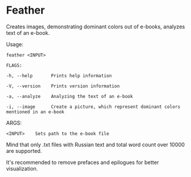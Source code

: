 # Feather
Creates images, demonstrating dominant colors out of e-books, analyzes text of an e-book.

Usage:

    feather <INPUT>
    
    FLAGS:
    
    -h, --help       Prints help information
    
    -V, --version    Prints version information
    
    -a, --analyze    Analyzing the text of an e-book

    -i, --image      Create a picture, which represent dominant colors mentioned in an e-book

ARGS:
    
    <INPUT>    Sets path to the e-book file


Mind that only .txt files with Russian text and total word count over 10000 are supported.

It's recommended to remove prefaces and epilogues for better visualization.
